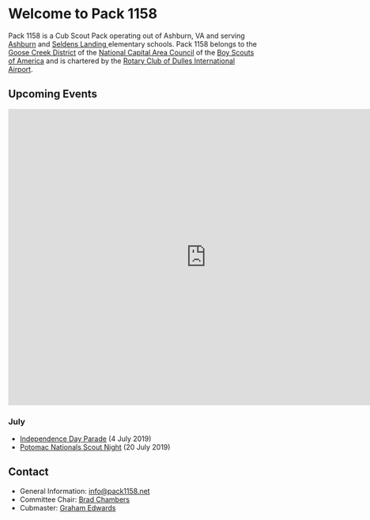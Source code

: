 # Welcome to Pack 1158

Pack 1158 is a Cub Scout Pack operating out of Ashburn, VA and serving
[Ashburn](https://www.lcps.org/ashburn) and [Seldens Landing
](https://www.lcps.org/seldenslanding) elementary schools. Pack 1158 belongs to
the [Goose Creek District](https://www.ncacbsa.org/goose-creek/) of the
[National Capital Area Council](https://www.ncacbsa.org/) of the [Boy Scouts of
America](https://www.scouting.org/) and is chartered by the [Rotary Club of
Dulles International Airport](http://dullesairportrotary.org/).

## Upcoming Events

<iframe src="https://calendar.google.com/calendar/embed?height=600&amp;wkst=1&amp;bgcolor=%23ffffff&amp;ctz=America%2FNew_York&amp;src=aXRuYzdiOTE5ZWE1N3U3a2RjZzNmNWUxb2IxZjJqcHVAaW1wb3J0LmNhbGVuZGFyLmdvb2dsZS5jb20&amp;color=%23F4511E&amp;mode=AGENDA" style="border-width:0" width="800" height="600" frameborder="0" scrolling="no"></iframe>

### July

- [Independence Day Parade](./events/independence-day-parade.md) (4 July 2019)
- [Potomac Nationals Scout Night](./events/potomac-nationals-scout-night.md) (20 July 2019)

## Contact

- General Information: [info@pack1158.net](mailto:info@pack1158.net)
- Committee Chair: [Brad Chambers](mailto:cchair@pack1158.net)
- Cubmaster: [Graham Edwards](mailto:cubmaster@pack1158.net)
